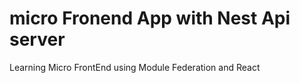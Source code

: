 # micro Fronend App with Nest Api server
Learning Micro FrontEnd using Module Federation  and React
